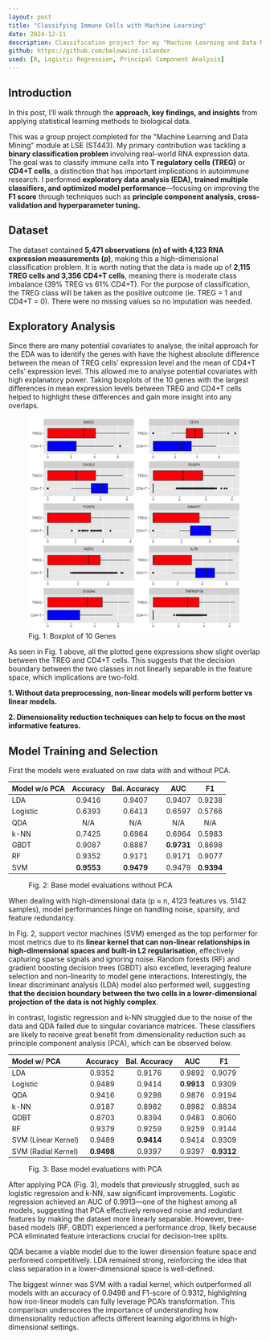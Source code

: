 ```yaml
---
layout: post
title: "Classifying Immune Cells with Machine Learning"
date: 2024-12-11
description: Classification project for my "Machine Learning and Data Mining" module at LSE.
github: https://github.com/belowwind-islander
used: [R, Logistic Regression, Principal Component Analysis]
---
```

## Introduction

In this post, I’ll walk through the **approach, key findings, and insights** from applying statistical learning methods to biological data. 

This was a group project completed for the "Machine Learning and Data Mining" module at LSE (ST443). My primary contribution was tackling a **binary classification problem** involving real-world RNA expression data. The goal was to classify immune cells into **T regulatory cells (TREG)** or **CD4+T cells**, a distinction that has important implications in autoimmune research. I performed **exploratory data analysis (EDA), trained multiple classifiers, and optimized model performance**—focusing on improving the **F1 score** through techniques such as **principle component analysis, cross-validation and hyperparameter tuning.**

## Dataset

The dataset contained **5,471 observations (n) of with 4,123 RNA expression measurements (p)**, making this a high-dimensional classification problem. It is worth noting that the data is made up of **2,115 TREG cells and 3,356 CD4+T cells**, meaning there is moderate class imbalance (39% TREG vs 61% CD4+T). For the purpose of classification, the TREG class will be taken as the positive outcome (ie. TREG = 1 and CD4+T = 0). There were no missing values so no imputation was needed. 

## Exploratory Analysis

Since there are many potential covariates to analyse, the inital approach for the EDA was to identify the genes with have the highest absolute difference between the mean of TREG cells’ expression level and the mean of CD4+T cells’ expression level. This allowed me to analyse potential covariates with high explanatory power. Taking boxplots of the 10 genes with the largest differences in mean expression levels between TREG and CD4+T cells helped to highlight these differences and gain more insight into any overlaps. 

<figure class="post-image">
  <img src="/img/posts/ST443/boxplot.png" alt="Description" loading="lazy">
  <figcaption>Fig. 1: Boxplot of 10 Genes</figcaption>
</figure>

As seen in Fig. 1 above, all the plotted gene expressions show slight overlap between the TREG and CD4+T cells. This suggests that the decision boundary between the two classes in not linearly separable in the feature space, which implications are two-fold. 

**1. Without data preprocessing, non-linear models will perform better vs linear models.**

**2. Dimensionality reduction techniques can help to focus on the most informative features.**

## Model Training and Selection

First the models were evaluated on raw data with and without PCA. 

| Model w/o PCA  | Accuracy   | Bal. Accuracy | AUC        | F1         |
|:----------|:------------:|:------------:|:------------:|:------------:|
| LDA      | 0.9416     | 0.9407        | 0.9407     | 0.9238 |
| Logistic | 0.6393     | 0.6413        | 0.6597     | 0.5766     |
| QDA      | N/A        | N/A           | N/A        | N/A        |
| k-NN     | 0.7425     | 0.6964        | 0.6964     | 0.5983     |
| GBDT     | 0.9087     | 0.8887        | **0.9731** | 0.8698     |
| RF       | 0.9352     | 0.9171        | 0.9171     | 0.9077     |
| SVM      | **0.9553** | **0.9479**    | 0.9479     | **0.9394**     |

<figure class ="post-image">
    <figcaption>Fig. 2: Base model evaluations without PCA</figcaption>
</figure>

When dealing with high-dimensional data (p ≈ n, 4123 features vs. 5142 samples), model performances hinge on handling noise, sparsity, and feature redundancy. 

In Fig. 2, support vector machines (SVM) emerged as the top performer for most metrics due to its **linear kernel that can non-linear relationships in high-dimensional spaces and built-in L2 regularisation**, effectively capturing sparse signals and ignoring noise. Random forests (RF) and gradient boosting decision trees (GBDT) also excelled, leveraging feature selection and non-linearity to model gene interactions. Interestingly, the linear discriminant analysis (LDA) model also performed well, suggesting **that the decision boundary between the two cells in a lower-dimensional projection of the data is not highly complex**.

In contrast, logistic regression and k-NN struggled due to the noise of the data and QDA failed due to singular covariance matrices. These classifiers are likely to receive great benefit from dimensionality reduction such as principle component analysis (PCA), which can be observed below.

| Model w/ PCA            | Accuracy   | Bal. Accuracy | AUC        | F1         |
|:----------|:------------:|:------------:|:------------:|:------------:|
| LDA                 | 0.9352     | 0.9176        | 0.9892     | 0.9079     |
| Logistic            | 0.9489     | 0.9414        | **0.9913** | 0.9309     |
| QDA                 | 0.9416     | 0.9298        | 0.9876     | 0.9194     |
| k-NN                | 0.9187     | 0.8982        | 0.8982     | 0.8834     |
| GDBT                | 0.8703     | 0.8394        | 0.9483     | 0.8060     |
| RF                  | 0.9379     | 0.9259        | 0.9259     | 0.9144     |
| SVM (Linear Kernel) | 0.9489     | **0.9414**    | 0.9414     | 0.9309     |
| SVM (Radial Kernel) | **0.9498** | 0.9397        | 0.9397     | **0.9312** |


<figure class ="post-image">
    <figcaption>Fig. 3: Base model evaluations with PCA</figcaption>
</figure>

After applying PCA (Fig. 3), models that previously struggled, such as logistic regression and k-NN, saw significant improvements. Logistic regression achieved an AUC of 0.9913—one of the highest among all models, suggesting that PCA effectively removed noise and redundant features by making the dataset more linearly separable. However, tree-based models (RF, GBDT) experienced a performance drop, likely because PCA eliminated feature interactions crucial for decision-tree splits. 

QDA became a viable model due to the lower dimension feature space and performed competitively. LDA remained strong, reinforcing the idea that class separation in a lower-dimensional space is well-defined.

The biggest winner was SVM with a radial kernel, which outperformed all models with an accuracy of 0.9498 and F1-score of 0.9312, highlighting how non-linear models can fully leverage PCA’s transformation. This comparison underscores the importance of understanding how dimensionality reduction affects different learning algorithms in high-dimensional settings.